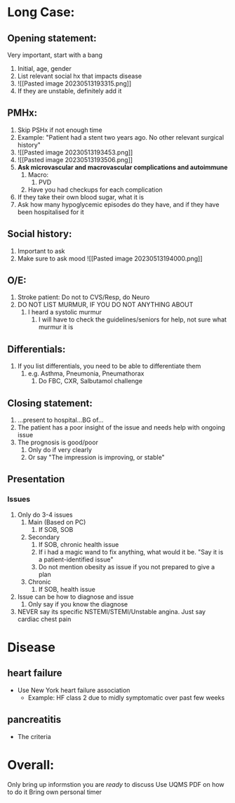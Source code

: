 # Long Case:
## Opening statement:
Very important, start with a bang
1. Initial, age, gender
2. List relevant social hx that impacts disease
3. ![[Pasted image 20230513193315.png]]
4. If they are unstable, definitely add it

## PMHx:
1. Skip PSHx if not enough time
2. Example: "Patient had a stent two years ago. No other relevant surgical history"
3. ![[Pasted image 20230513193453.png]]
4. ![[Pasted image 20230513193506.png]]
5. **Ask microvascular and macrovascular complications and autoimmune**
	1. Macro:
		1. PVD
	2. Have you had checkups for each complication
6. If they take their own blood sugar, what it is
7. Ask how many hypoglycemic episodes do they have, and if they have been hospitalised for it

## Social history:
1. Important to ask
2. Make sure to ask mood
![[Pasted image 20230513194000.png]]

## O/E:
1. Stroke patient: Do not to CVS/Resp, do Neuro
2. DO NOT LIST MURMUR, IF YOU DO NOT ANYTHING ABOUT
	1. I heard a systolic murmur
		1. I will have to check the guidelines/seniors for help, not sure what murmur it is

## Differentials:
1. If you list differentials, you need to be able to differentiate them
	1. e.g. Asthma, Pneumonia, Pneumathorax
		1. Do FBC, CXR, Salbutamol challenge

## Closing statement:
1. ...present to hospital...BG of...
2. The patient has a poor insight of the issue and needs help with ongoing issue
3. The prognosis is good/poor
	1. Only do if very clearly
	2. Or say "The impression is improving, or stable"

## Presentation
### Issues
1. Only do 3-4 issues
	1. Main (Based on PC)
		1. If SOB, SOB
	2. Secondary
		1. If SOB, chronic health issue
		2. If i had a magic wand to fix anything, what would it be. "Say it is a patient-identified issue"
		3. Do not mention obesity as issue if you not prepared to give a plan
	3. Chronic
		1. If SOB, health issue
2. Issue can be how to diagnose and issue
	1. Only say if you know the diagnose
3. NEVER say its specific NSTEMI/STEMI/Unstable angina. Just say cardiac chest pain

# Disease
## heart failure
- Use New York heart failure association
	- Example: HF class 2 due to midly symptomatic over past few weeks

## pancreatitis
- The criteria

# Overall:
Only bring up informstion you are *ready* to discuss
Use UQMS PDF on how to do it
Bring own personal timer